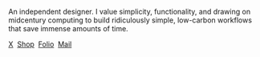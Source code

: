 An independent designer. I value simplicity, functionality, and drawing on midcentury computing to build ridiculously simple, low-carbon workflows that save immense amounts of time.

[X](https://twitter.com/calebjolliffe)&nbsp;
[Shop](https://shop.calebjolliffe.co)&nbsp;
[Folio](https://calebjolliffe.co)&nbsp;
[Mail](mailto:jolliffe@black.com)
